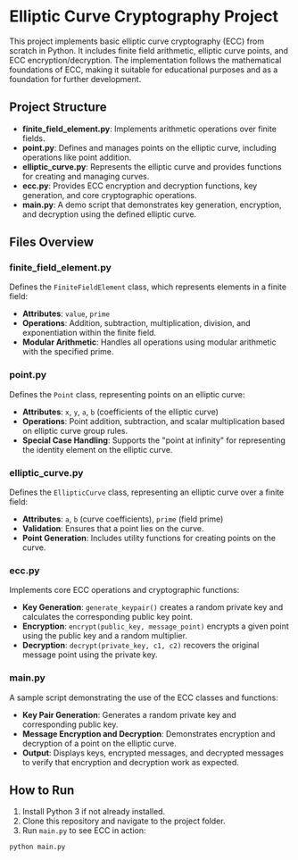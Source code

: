 # Elliptic Curve Cryptography Project

This project implements basic elliptic curve cryptography (ECC) from scratch in Python. It includes finite field arithmetic, elliptic curve points, and ECC encryption/decryption. The implementation follows the mathematical foundations of ECC, making it suitable for educational purposes and as a foundation for further development.

## Project Structure

- **finite_field_element.py**: Implements arithmetic operations over finite fields.
- **point.py**: Defines and manages points on the elliptic curve, including operations like point addition.
- **elliptic_curve.py**: Represents the elliptic curve and provides functions for creating and managing curves.
- **ecc.py**: Provides ECC encryption and decryption functions, key generation, and core cryptographic operations.
- **main.py**: A demo script that demonstrates key generation, encryption, and decryption using the defined elliptic curve.

## Files Overview

### finite_field_element.py

Defines the `FiniteFieldElement` class, which represents elements in a finite field:

- **Attributes**: `value`, `prime`
- **Operations**: Addition, subtraction, multiplication, division, and exponentiation within the finite field.
- **Modular Arithmetic**: Handles all operations using modular arithmetic with the specified prime.

### point.py

Defines the `Point` class, representing points on an elliptic curve:

- **Attributes**: `x`, `y`, `a`, `b` (coefficients of the elliptic curve)
- **Operations**: Point addition, subtraction, and scalar multiplication based on elliptic curve group rules.
- **Special Case Handling**: Supports the "point at infinity" for representing the identity element on the elliptic curve.

### elliptic_curve.py

Defines the `EllipticCurve` class, representing an elliptic curve over a finite field:

- **Attributes**: `a`, `b` (curve coefficients), `prime` (field prime)
- **Validation**: Ensures that a point lies on the curve.
- **Point Generation**: Includes utility functions for creating points on the curve.

### ecc.py

Implements core ECC operations and cryptographic functions:

- **Key Generation**: `generate_keypair()` creates a random private key and calculates the corresponding public key point.
- **Encryption**: `encrypt(public_key, message_point)` encrypts a given point using the public key and a random multiplier.
- **Decryption**: `decrypt(private_key, c1, c2)` recovers the original message point using the private key.

### main.py

A sample script demonstrating the use of the ECC classes and functions:

- **Key Pair Generation**: Generates a random private key and corresponding public key.
- **Message Encryption and Decryption**: Demonstrates encryption and decryption of a point on the elliptic curve.
- **Output**: Displays keys, encrypted messages, and decrypted messages to verify that encryption and decryption work as expected.

## How to Run

1. Install Python 3 if not already installed.
2. Clone this repository and navigate to the project folder.
3. Run `main.py` to see ECC in action:

```bash
python main.py
